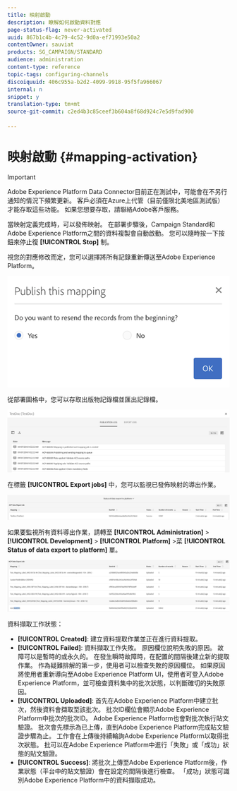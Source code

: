 ```yaml
---
title: 映射啟動
description: 瞭解如何啟動資料對應
page-status-flag: never-activated
uuid: 867b1c4b-4c79-4c52-9d0a-ef71993e50a2
contentOwner: sauviat
products: SG_CAMPAIGN/STANDARD
audience: administration
content-type: reference
topic-tags: configuring-channels
discoiquuid: 406c955a-b2d2-4099-9918-95f5fa966067
internal: n
snippet: y
translation-type: tm+mt
source-git-commit: c2ed4b3c85ceef3b604a8f68d924c7e5d9fad900

---
```



# 映射啟動 {#mapping-activation}

>[!IMPORTANT]
>
>Adobe Experience Platform Data Connector目前正在測試中，可能會在不另行通知的情況下頻繁更新。 客戶必須在Azure上代管（目前僅限北美地區測試版）才能存取這些功能。 如果您想要存取，請聯絡Adobe客戶服務。

當映射定義完成時，可以發佈映射。 在部署步驟後，Campaign Standard和Adobe Experience Platform之間的資料複製會自動啟動。 您可以隨時按一下按鈕來停止復 **[!UICONTROL Stop]** 制。

視您的對應修改而定，您可以選擇將所有記錄重新傳送至Adobe Experience Platform。

![](assets/aep_publishmapping.png)

從部署圖格中，您可以存取出版物記錄檔並匯出記錄檔。

![](assets/aep_publog.png)

在標籤 **[!UICONTROL Export jobs]** 中，您可以監視已發佈映射的導出作業。

![](assets/aep_jobstatus.png)

如果要監視所有資料導出作業，請轉至 **[!UICONTROL Administration]** > **[!UICONTROL Development]** > **[!UICONTROL Platform]** >菜 **[!UICONTROL Status of data export to platform]** 單。

![](assets/aep_statusmapping.png)

資料擷取工作狀態：

* **[!UICONTROL Created]**: 建立資料提取作業並正在進行資料提取。
* **[!UICONTROL Failed]**: 資料擷取工作失敗。 原因欄位說明失敗的原因。 故障可以是暫時的或永久的。 在發生瞬時故障時，在配置的間隔後建立新的提取作業。 作為疑難排解的第一步，使用者可以檢查失敗的原因欄位。 如果原因將使用者重新導向至Adobe Experience Platform UI，使用者可登入Adobe Experience Platform，並可檢查資料集中的批次狀態，以判斷確切的失敗原因。
* **[!UICONTROL Uploaded]**: 首先在Adobe Experience Platform中建立批次，然後資料會擷取至該批次。 批次ID欄位會顯示Adobe Experience Platform中批次的批次ID。 Adobe Experience Platform也會對批次執行貼文驗證。 批次會先標示為已上傳，直到Adobe Experience Platform完成貼文驗證步驟為止。 工作會在上傳後持續輪詢Adobe Experience Platform以取得批次狀態。 批可以在Adobe Experience Platform中進行「失敗」或「成功」狀態的貼文驗證。
* **[!UICONTROL Success]**: 將批次上傳至Adobe Experience Platform後，作業狀態（平台中的貼文驗證）會在設定的間隔後進行檢查。 「成功」狀態可識別Adobe Experience Platform中的資料擷取成功。
